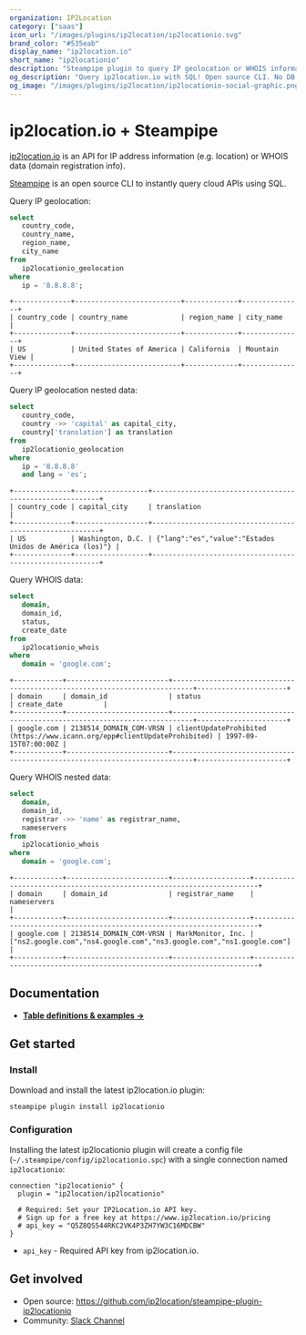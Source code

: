 ```yaml
---
organization: IP2Location
category: ["saas"]
icon_url: "/images/plugins/ip2location/ip2locationio.svg"
brand_color: "#535eab"
display_name: "ip2location.io"
short_name: "ip2locationio"
description: "Steampipe plugin to query IP geolocation or WHOIS information from ip2location.io."
og_description: "Query ip2location.io with SQL! Open source CLI. No DB required."
og_image: "/images/plugins/ip2location/ip2locationio-social-graphic.png"
---
```


# ip2location.io + Steampipe

[ip2location.io](https://ip2location.io) is an API for IP address information (e.g. location) or WHOIS data (domain registration info).

[Steampipe](https://steampipe.io) is an open source CLI to instantly query cloud APIs using SQL.

Query IP geolocation:

```sql
select
   country_code,
   country_name,
   region_name,
   city_name 
from
   ip2locationio_geolocation 
where
   ip = '8.8.8.8';
```

```
+--------------+--------------------------+-------------+---------------+
| country_code | country_name             | region_name | city_name     |
+--------------+--------------------------+-------------+---------------+
| US           | United States of America | California  | Mountain View |
+--------------+--------------------------+-------------+---------------+
```

Query IP geolocation nested data:

```sql
select
   country_code,
   country ->> 'capital' as capital_city,
   country['translation'] as translation 
from
   ip2locationio_geolocation 
where
   ip = '8.8.8.8' 
   and lang = 'es';
```

```
+--------------+------------------+---------------------------------------------------------+
| country_code | capital_city     | translation                                             |
+--------------+------------------+---------------------------------------------------------+
| US           | Washington, D.C. | {"lang":"es","value":"Estados Unidos de América (los)"} |
+--------------+------------------+---------------------------------------------------------+
```

Query WHOIS data:

```sql
select
   domain,
   domain_id,
   status,
   create_date 
from
   ip2locationio_whois 
where
   domain = 'google.com';
```

```
+------------+-------------------------+---------------------------------------------------------------------------+----------------------+
| domain     | domain_id               | status                                                                    | create_date          |
+------------+-------------------------+---------------------------------------------------------------------------+----------------------+
| google.com | 2138514_DOMAIN_COM-VRSN | clientUpdateProhibited (https://www.icann.org/epp#clientUpdateProhibited) | 1997-09-15T07:00:00Z |
+------------+-------------------------+---------------------------------------------------------------------------+----------------------+
```

Query WHOIS nested data:

```sql
select
   domain,
   domain_id,
   registrar ->> 'name' as registrar_name,
   nameservers 
from
   ip2locationio_whois 
where
   domain = 'google.com';
```

```
+------------+-------------------------+-------------------+-----------------------------------------------------------------------+
| domain     | domain_id               | registrar_name    | nameservers                                                           |
+------------+-------------------------+-------------------+-----------------------------------------------------------------------+
| google.com | 2138514_DOMAIN_COM-VRSN | MarkMonitor, Inc. | ["ns2.google.com","ns4.google.com","ns3.google.com","ns1.google.com"] |
+------------+-------------------------+-------------------+-----------------------------------------------------------------------+
```

## Documentation

- **[Table definitions & examples →](/plugins/ip2location/ip2locationio/tables)**

## Get started

### Install

Download and install the latest ip2location.io plugin:

```bash
steampipe plugin install ip2locationio
```

### Configuration

Installing the latest ip2locationio plugin will create a config file (`~/.steampipe/config/ip2locationio.spc`) with a single connection named `ip2locationio`:

```hcl
connection "ip2locationio" {
  plugin = "ip2location/ip2locationio"

  # Required: Set your IP2Location.io API key.
  # Sign up for a free key at https://www.ip2location.io/pricing
  # api_key = "Q5Z8QS544RKC2VK4P3ZH7YW3C16MDCBW"
}
```

- `api_key` - Required API key from ip2location.io.

## Get involved

- Open source: https://github.com/ip2location/steampipe-plugin-ip2locationio
- Community: [Slack Channel](https://steampipe.io/community/join)
